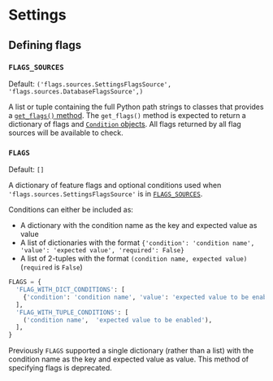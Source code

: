 # Settings

## Defining flags

### `FLAGS_SOURCES`

Default: `('flags.sources.SettingsFlagsSource', 'flags.sources.DatabaseFlagsSource',)`

A list or tuple containing the full Python path strings to classes that provides a [`get_flags()` method](api/sources/#flag-sources). The `get_flags()` method is expected to return a dictionary of flags and [`Condition` objects](api/sources/#conditioncondition-value-sourcenone-objnone). All flags returned by all flag sources will be available to check.

### `FLAGS`

Default: `[]`

A dictionary of feature flags and optional conditions used when `'flags.sources.SettingsFlagsSource'` is in [`FLAGS_SOURCES`](#flag_sources).

Conditions can either be included as:

- A dictionary with the condition name as the key and expected value as value
- A list of dictionaries with the format `{'condition': 'condition name', 'value': 'expected value', 'required': False}`
- A list of 2-tuples with the format `(condition name, expected value)` (`required` is `False`)

```python
FLAGS = {
  'FLAG_WITH_DICT_CONDITIONS': [
    {'condition': 'condition name', 'value': 'expected value to be enabled'},
  ],
  'FLAG_WITH_TUPLE_CONDITIONS': [
    ('condition name',  'expected value to be enabled'),
  ],
}
```

Previously `FLAGS` supported a single dictionary (rather than a list) with the condition name as the key and expected value as value. This method of specifying flags is deprecated.
